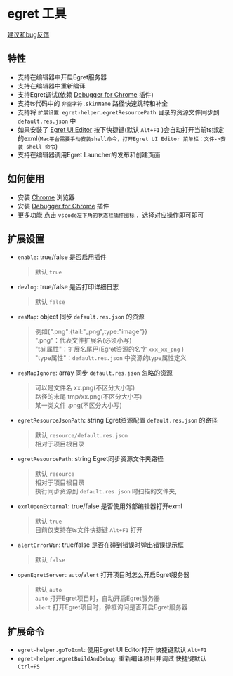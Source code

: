 # egret 工具 
[建议和bug反馈](https://github.com/zt5/egret-helper/issues/new)

## 特性
- 支持在编辑器中开启Egret服务器
- 支持在编辑器中重新编译
- 支持Egret调试(依赖 [Debugger for Chrome](https://marketplace.visualstudio.com/items?itemName=msjsdiag.debugger-for-chrome) 插件)
- 支持ts代码中的 `非空字符.skinName` 路径快速跳转和补全
- 支持将 `扩展设置 egret-helper.egretResourcePath` 目录的资源文件同步到 `default.res.json` 中
- 如果安装了 [Egret UI Editor](https://docs.egret.com/uieditor) 按下快捷键(默认 `Alt+F1` )会自动打开当前ts绑定的exml(`Mac平台需要手动安装shell命令，打开Egret UI Editor 菜单栏：文件->安装 shell 命令`) 
- 支持在编辑器调用Egret Launcher的发布和创建页面

## 如何使用
* 安装 [Chrome](https://www.google.cn/chrome/) 浏览器
* 安装 [Debugger for Chrome](https://marketplace.visualstudio.com/items?itemName=msjsdiag.debugger-for-chrome) 插件
* 更多功能 点击 `vscode左下角的状态栏插件图标` ，选择对应操作即可即可

## 扩展设置
* `enable`: true/false 是否启用插件  
  >默认 `true`
* `devlog`: true/false 是否打印详细日志  
  >默认 `false`
* `resMap`: object 同步 `default.res.json` 的资源  
  >例如{".png":{tail:"_png",type:"image"}}  
  ".png"：代表文件扩展名(必须小写)  
  "tail属性"：扩展名尾巴(Egret资源的名字 `xxx_xx_png` )  
  "type属性"：`default.res.json` 中资源的type属性定义
* `resMapIgnore`: array 同步 `default.res.json` 忽略的资源 
  >可以是文件名 xx.png(不区分大小写)  
  路径的末尾 tmp/xx.png(不区分大小写)  
  某一类文件 .png(不区分大小写)
* `egretResourceJsonPath`: string Egret资源配置 `default.res.json` 的路径  
  >默认 `resource/default.res.json`  
  >相对于项目根目录
* `egretResourcePath`: string Egret同步资源文件夹路径  
  >默认 `resource`  
  >相对于项目根目录  
  >执行同步资源到 `default.res.json` 时扫描的文件夹,
* `exmlOpenExternal`: true/false 是否使用外部编辑器打开exml  
  >默认 `true`  
  >目前仅支持在ts文件快捷键 `Alt+F1` 打开
* `alertErrorWin`: true/false 是否在碰到错误时弹出错误提示框
  >默认 `false`  
* `openEgretServer`: `auto`/`alert` 打开项目时怎么开启Egret服务器  
  >默认 `auto`  
  `auto` 打开Egret项目时，自动开启Egret服务器  
  `alert` 打开Egret项目时，弹框询问是否开启Egret服务器

## 扩展命令
* `egret-helper.goToExml`: 使用Egret UI Editor打开 快捷键默认 `Alt+F1`
* `egret-helper.egretBuildAndDebug`: 重新编译项目并调试 快捷键默认 `Ctrl+F5`